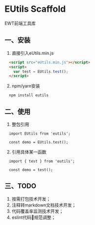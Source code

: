 # EUtils Scaffold
EWT前端工具库

## 一、安装
1.  直接引入eUtils.min.js
``` html
  <script src="eUtils.min.js"></script>
  <script>
    var test = EUtils.test();
  </script>
```

2.  npm/yarn安装
```
  npm install eutils
```

## 二、使用
1.  整包引用
```
  import EUtils from 'eutils';

  const demo = EUtils.test();
```
2.  引用具体某一函数
```
  import { test } from 'eutils';

  const demo = test();
```

## 三、TODO
1.  按需打包技术开发；
2.  注释转markdown文档技术开发；
3.  代码覆盖率监测技术开发；
4.  eslint代码规范调整；